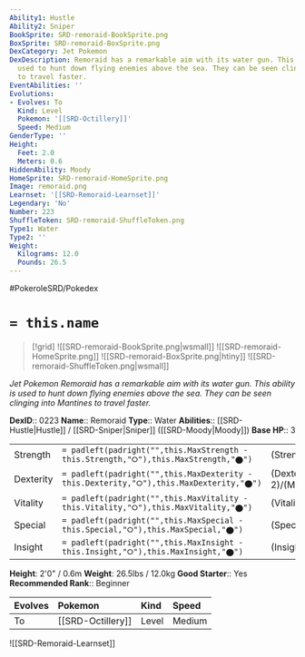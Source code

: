 ```yaml
---
Ability1: Hustle
Ability2: Sniper
BookSprite: SRD-remoraid-BookSprite.png
BoxSprite: SRD-remoraid-BoxSprite.png
DexCategory: Jet Pokemon
DexDescription: Remoraid has a remarkable aim with its water gun. This ability is
  used to hunt down flying enemies above the sea. They can be seen clinging into Mantines
  to travel faster.
EventAbilities: ''
Evolutions:
- Evolves: To
  Kind: Level
  Pokemon: '[[SRD-Octillery]]'
  Speed: Medium
GenderType: ''
Height:
  Feet: 2.0
  Meters: 0.6
HiddenAbility: Moody
HomeSprite: SRD-remoraid-HomeSprite.png
Image: remoraid.png
Learnset: '[[SRD-Remoraid-Learnset]]'
Legendary: 'No'
Number: 223
ShuffleToken: SRD-remoraid-ShuffleToken.png
Type1: Water
Type2: ''
Weight:
  Kilograms: 12.0
  Pounds: 26.5
---
```


#PokeroleSRD/Pokedex

# `= this.name`

> [!grid]
> ![[SRD-remoraid-BookSprite.png|wsmall]]
> ![[SRD-remoraid-HomeSprite.png]]
> ![[SRD-remoraid-BoxSprite.png|htiny]]
> ![[SRD-remoraid-ShuffleToken.png|wsmall]]


*Jet Pokemon*
*Remoraid has a remarkable aim with its water gun. This ability is used to hunt down flying enemies above the sea. They can be seen clinging into Mantines to travel faster.*

**DexID**:: 0223
**Name**:: Remoraid
**Type**:: Water
**Abilities**:: [[SRD-Hustle|Hustle]] / [[SRD-Sniper|Sniper]] ([[SRD-Moody|Moody]])
**Base HP**:: 3

|           |                                                                                        |                                          |
| --------- | -------------------------------------------------------------------------------------- | ---------------------------------------- |
| Strength  | `= padleft(padright("",this.MaxStrength - this.Strength,"⭘"),this.MaxStrength,"⬤")`    | (Strength::2)/(MaxStrength::4)   |
| Dexterity | `= padleft(padright("",this.MaxDexterity - this.Dexterity,"⭘"),this.MaxDexterity,"⬤")` | (Dexterity:: 2)/(MaxDexterity::4) |
| Vitality  | `= padleft(padright("",this.MaxVitality - this.Vitality,"⭘"),this.MaxVitality,"⬤")`    | (Vitality::1)/(MaxVitality::3)   |
| Special   | `= padleft(padright("",this.MaxSpecial - this.Special,"⭘"),this.MaxSpecial,"⬤")`       | (Special::2)/(MaxSpecial::4)     |
| Insight   | `= padleft(padright("",this.MaxInsight - this.Insight,"⭘"),this.MaxInsight,"⬤")`       | (Insight::1)/(MaxInsight::3)     |

**Height**: 2'0" / 0.6m
**Weight**: 26.5lbs / 12.0kg
**Good Starter**:: Yes
**Recommended Rank**:: Beginner

| Evolves   | Pokemon           | Kind   | Speed   |
|:----------|:------------------|:-------|:--------|
| To        | [[SRD-Octillery]] | Level  | Medium  |

![[SRD-Remoraid-Learnset]]